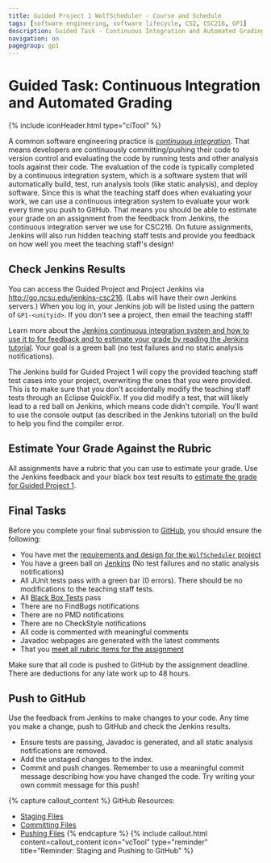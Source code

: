 ```yaml
---
title: Guided Project 1 WolfScheduler - Course and Schedule
tags: [software engineering, software lifecycle, CS2, CSC216, GP1]
description: Guided Task - Continuous Integration and Automated Grading
navigation: on
pagegroup: gp1
---
```


# Guided Task: Continuous Integration and Automated Grading
{% include iconHeader.html type="ciTool" %}

A common software engineering practice is [*continuous integration*](../se-overview/#continuous-integration). That means developers are continuously committing/pushing their code to version control and evaluating the code by running tests and other analysis tools against their code. The evaluation of the code is typically completed by a continuous integration system, which is a software system that will automatically build, test, run analysis tools (like static analysis), and deploy software. Since this is what the teaching staff does when evaluating your work, we can use a continuous integration system to evaluate your work every time you push to GitHub. That means you should be able to estimate your grade on an assignment from the feedback from Jenkins, the continuous integration server we use for CSC216. On future assignments, Jenkins will also run hidden teaching staff tests and provide you feedback on how well you meet the teaching staff's design!

 
## Check Jenkins Results
You can access the Guided Project and Project Jenkins via http://go.ncsu.edu/jenkins-csc216. (Labs will have their own Jenkins servers.)  When you log in, your Jenkins job will be listed using the pattern of `GP1-<unityid>`. If you don't see a project, then email the teaching staff!

Learn more about the [Jenkins continuous integration system and how to use it to for feedback and to estimate your grade by reading the Jenkins tutorial](../jenkins/). Your goal is a green ball (no test failures and no static analysis notifications).  

The Jenkins build for Guided Project 1 will copy the provided teaching staff test cases into your project, overwriting the ones that you were provided. This is to make sure that you don't accidentally modify the teaching staff tests through an Eclipse QuickFix. If you did modify a test, that will likely lead to a red ball on Jenkins, which means code didn't compile. You'll want to use the console output (as described in the Jenkins tutorial) on the build to help you find the compiler error.

 
## Estimate Your Grade Against the Rubric
All assignments have a rubric that you can use to estimate your grade.  Use the Jenkins feedback and your black box test results to [estimate the grade for Guided Project 1](../wolf-scheduler/ws-rubric).  

 
## Final Tasks
Before you complete your final submission to [GitHub](https://github.ncsu.edu), you should ensure the following:

  * You have met the [requirements and design for the `WolfScheduler` project](../wolf-scheduler/ws-requirements)
  * You have a green ball on [Jenkins](http://go.ncsu.edu/jenkins-csc216) (No test failures and no static analysis notifications)
  * All JUnit tests pass with a green bar (0 errors).  There should be no modifications to the teaching staff tests.
  * All [Black Box Tests](gp1-bbtp) pass
  * There are no FindBugs notifications
  * There are no PMD notifications
  * There are no CheckStyle notifications
  * All code is commented with meaningful comments
  * Javadoc webpages are generated with the latest comments
  * That you [meet all rubric items for the assignment](../wolf-scheduler/ws-rubric)

Make sure that all code is pushed to GitHub by the assignment deadline.  There are deductions for any late work up to 48 hours.

 
## Push to GitHub
Use the feedback from Jenkins to make changes to your code.  Any time you make a change, push to GitHub and check the Jenkins results.

  * Ensure tests are passing, Javadoc is generated, and all static analysis notifications are removed.
  * Add the unstaged changes to the index.
  * Commit and push changes.  Remember to use a meaningful commit message describing how you have changed the code.  Try writing your own commit message for this push!

{% capture callout_content %}
GitHub Resources:

  * [Staging Files](../git-tutorial/git-staging)
  * [Committing Files](../git-tutorial/git-commit)
  * [Pushing Files](../git-tutorial/git-push)
{% endcapture %}
{% include callout.html content=callout_content icon="vcTool" type="reminder" title="Reminder: Staging and Pushing to GitHub" %}
    
